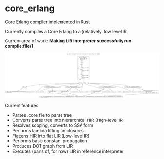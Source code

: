 # core_erlang
Core Erlang compiler implemented in Rust

Currently compiles a Core Erlang to a (relatively) low level IR.

Current area of work: **Making LIR interpreter successfully run compile:file/1**

![Example CFG](example_cfg.png)

Current features:
* Parses .core file to parse tree
* Converts parse tree into hierarchical HIR (High-level IR)
* Resolves scoping, converts to SSA form
* Performs lambda lifting on closures
* Flattens HIR into flat LIR (Low-level IR)
* Performs basic constant propagation
* Produces DOT graph from LIR
* Executes (parts of, for now) LIR in reference interpreter
